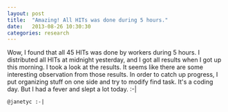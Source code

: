 ```yaml
---
layout: post
title:  "Amazing! All HITs was done during 5 hours."
date:   2013-08-26 10:30:30
categories: research
---
```


Wow, I found that all 45 HITs was done by workers during 5 hours. I distributed all HITs at midnight yesterday, and I got all results when I got up this morning. I took a look at the results. It seems like there are some interesting observation from those results. In order to catch up progress, I put organizing stuff on one side and try to modify find task. It's a coding day. But I had a fever and slept a lot today. :-|

`@janetyc :-|`

